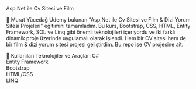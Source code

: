 Asp.Net ile Cv Sitesi ve Film

🚀 Murat Yücedağ Udemy bulunan "Asp.Net ile Cv Sitesi ve Film & Dizi Yorum Sitesi Projeleri" eğitimini tamamladım. Bu kurs, Bootstrap, CSS, HTML, Entity Framework, SQL ve Linq gibi önemli teknolojileri içeriyordu ve iki farklı dinamik proje üzerinde uygulamalı olarak işlendi. Hem bir CV sitesi hem de bir film & dizi yorum sitesi projesi geliştirdim. Bu repo ise CV projesine ait.

🔧 Kullanılan Teknolojiler ve Araçlar:
C#<br>
Entity Framework<br>
Bootstrap<br>
HTML/CSS<br>
LINQ<br>
